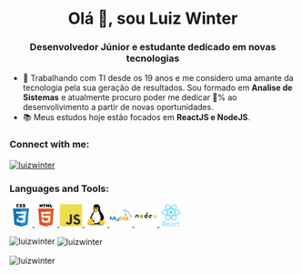 <h1 align="center">Olá 👋, sou Luiz Winter</h1>
<h3 align="center">Desenvolvedor Júnior e estudante dedicado em novas tecnologias</h3>

- 💬 Trabalhando com TI desde os 19 anos e me considero uma amante da tecnologia pela sua geração de resultados. Sou formado em **Analise de Sistemas** e atualmente procuro poder me dedicar 💯% ao desenvolivimento a partir de novas oportunidades.
- 📚  Meus estudos hoje estão focados em **ReactJS e NodeJS**.


<h3 align="left">Connect with me:</h3>
<p align="left">
<a href="https://linkedin.com/in/luizwinter" target="blank"><img align="center" src="https://raw.githubusercontent.com/rahuldkjain/github-profile-readme-generator/master/src/images/icons/Social/linked-in-alt.svg" alt="luizwinter" height="30" width="40" /></a>
</p>

<h3 align="left">Languages and Tools:</h3>
<p align="left"> <a href="https://www.w3schools.com/css/" target="_blank"> <img src="https://raw.githubusercontent.com/devicons/devicon/master/icons/css3/css3-original-wordmark.svg" alt="css3" width="40" height="40"/> </a> <a href="https://www.w3.org/html/" target="_blank"> <img src="https://raw.githubusercontent.com/devicons/devicon/master/icons/html5/html5-original-wordmark.svg" alt="html5" width="40" height="40"/> </a> <a href="https://developer.mozilla.org/en-US/docs/Web/JavaScript" target="_blank"> <img src="https://raw.githubusercontent.com/devicons/devicon/master/icons/javascript/javascript-original.svg" alt="javascript" width="40" height="40"/> </a> <a href="https://www.linux.org/" target="_blank"> <img src="https://raw.githubusercontent.com/devicons/devicon/master/icons/linux/linux-original.svg" alt="linux" width="40" height="40"/> </a> <a href="https://www.mysql.com/" target="_blank"> <img src="https://raw.githubusercontent.com/devicons/devicon/master/icons/mysql/mysql-original-wordmark.svg" alt="mysql" width="40" height="40"/> </a> <a href="https://nodejs.org" target="_blank"> <img src="https://raw.githubusercontent.com/devicons/devicon/master/icons/nodejs/nodejs-original-wordmark.svg" alt="nodejs" width="40" height="40"/> </a> <a href="https://reactjs.org/" target="_blank"> <img src="https://raw.githubusercontent.com/devicons/devicon/master/icons/react/react-original-wordmark.svg" alt="react" width="40" height="40"/> </a> </p>

<p><img align="left" src="https://github-readme-stats.vercel.app/api/top-langs?username=luizwinter&show_icons=true&locale=en&layout=compact" alt="luizwinter" /></p>

<p>&nbsp;<img align="center" src="https://github-readme-stats.vercel.app/api?username=luizwinter&show_icons=true&locale=en" alt="luizwinter" /></p>

<p><img align="center" src="https://github-readme-streak-stats.herokuapp.com/?user=luizwinter&" alt="luizwinter" /></p>
